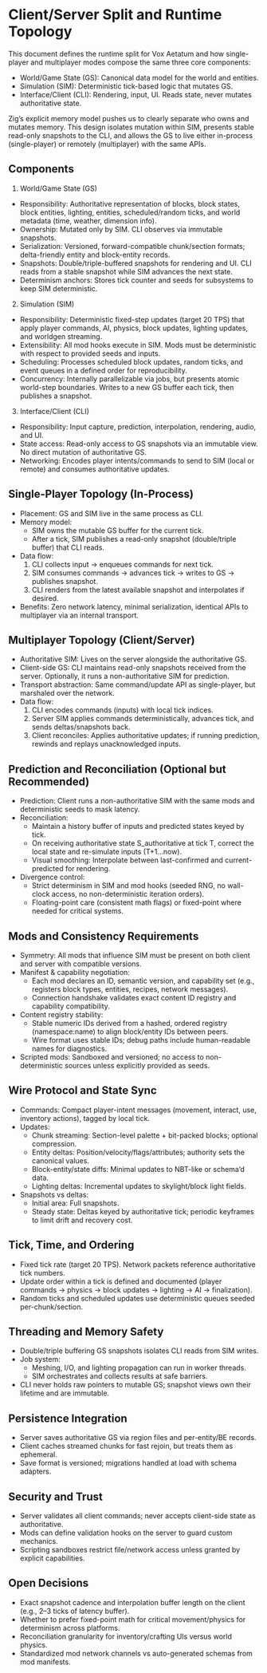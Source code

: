 # Client/Server Split and Runtime Topology

This document defines the runtime split for Vox Aetatum and how single-player and multiplayer modes compose the same three core components:

- World/Game State (GS): Canonical data model for the world and entities.
- Simulation (SIM): Deterministic tick-based logic that mutates GS.
- Interface/Client (CLI): Rendering, input, UI. Reads state, never mutates authoritative state.

Zig’s explicit memory model pushes us to clearly separate who owns and mutates memory. This design isolates mutation within SIM, presents stable read-only snapshots to the CLI, and allows the GS to live either in-process (single-player) or remotely (multiplayer) with the same APIs.

## Components

1. World/Game State (GS)

- Responsibility: Authoritative representation of blocks, block states, block entities, lighting, entities, scheduled/random ticks, and world metadata (time, weather, dimension info).
- Ownership: Mutated only by SIM. CLI observes via immutable snapshots.
- Serialization: Versioned, forward-compatible chunk/section formats; delta-friendly entity and block-entity records.
- Snapshots: Double/triple-buffered snapshots for rendering and UI. CLI reads from a stable snapshot while SIM advances the next state.
- Determinism anchors: Stores tick counter and seeds for subsystems to keep SIM deterministic.

2. Simulation (SIM)

- Responsibility: Deterministic fixed-step updates (target 20 TPS) that apply player commands, AI, physics, block updates, lighting updates, and worldgen streaming.
- Extensibility: All mod hooks execute in SIM. Mods must be deterministic with respect to provided seeds and inputs.
- Scheduling: Processes scheduled block updates, random ticks, and event queues in a defined order for reproducibility.
- Concurrency: Internally parallelizable via jobs, but presents atomic world-step boundaries. Writes to a new GS buffer each tick, then publishes a snapshot.

3. Interface/Client (CLI)

- Responsibility: Input capture, prediction, interpolation, rendering, audio, and UI.
- State access: Read-only access to GS snapshots via an immutable view. No direct mutation of authoritative GS.
- Networking: Encodes player intents/commands to send to SIM (local or remote) and consumes authoritative updates.

## Single-Player Topology (In-Process)

- Placement: GS and SIM live in the same process as CLI.
- Memory model:
  - SIM owns the mutable GS buffer for the current tick.
  - After a tick, SIM publishes a read-only snapshot (double/triple buffer) that CLI reads.
- Data flow:
  1. CLI collects input → enqueues commands for next tick.
  2. SIM consumes commands → advances tick → writes to GS → publishes snapshot.
  3. CLI renders from the latest available snapshot and interpolates if desired.
- Benefits: Zero network latency, minimal serialization, identical APIs to multiplayer via an internal transport.

## Multiplayer Topology (Client/Server)

- Authoritative SIM: Lives on the server alongside the authoritative GS.
- Client-side GS: CLI maintains read-only snapshots received from the server. Optionally, it runs a non-authoritative SIM for prediction.
- Transport abstraction: Same command/update API as single-player, but marshaled over the network.
- Data flow:
  1. CLI encodes commands (inputs) with local tick indices.
  2. Server SIM applies commands deterministically, advances tick, and sends deltas/snapshots back.
  3. Client reconciles: Applies authoritative updates; if running prediction, rewinds and replays unacknowledged inputs.

## Prediction and Reconciliation (Optional but Recommended)

- Prediction: Client runs a non-authoritative SIM with the same mods and deterministic seeds to mask latency.
- Reconciliation:
  - Maintain a history buffer of inputs and predicted states keyed by tick.
  - On receiving authoritative state S_authoritative at tick T, correct the local state and re-simulate inputs (T+1…now).
  - Visual smoothing: Interpolate between last-confirmed and current-predicted for rendering.
- Divergence control:
  - Strict determinism in SIM and mod hooks (seeded RNG, no wall-clock access, no non-deterministic iteration orders).
  - Floating-point care (consistent math flags) or fixed-point where needed for critical systems.

## Mods and Consistency Requirements

- Symmetry: All mods that influence SIM must be present on both client and server with compatible versions.
- Manifest & capability negotiation:
  - Each mod declares an ID, semantic version, and capability set (e.g., registers block types, entities, recipes, network messages).
  - Connection handshake validates exact content ID registry and capability compatibility.
- Content registry stability:
  - Stable numeric IDs derived from a hashed, ordered registry (namespace:name) to align block/entity IDs between peers.
  - Wire format uses stable IDs; debug paths include human-readable names for diagnostics.
- Scripted mods: Sandboxed and versioned; no access to non-deterministic sources unless explicitly provided as seeds.

## Wire Protocol and State Sync

- Commands: Compact player-intent messages (movement, interact, use, inventory actions), tagged by local tick.
- Updates:
  - Chunk streaming: Section-level palette + bit-packed blocks; optional compression.
  - Entity deltas: Position/velocity/flags/attributes; authority sets the canonical values.
  - Block-entity/state diffs: Minimal updates to NBT-like or schema’d data.
  - Lighting deltas: Incremental updates to skylight/block light fields.
- Snapshots vs deltas:
  - Initial area: Full snapshots.
  - Steady state: Deltas keyed by authoritative tick; periodic keyframes to limit drift and recovery cost.

## Tick, Time, and Ordering

- Fixed tick rate (target 20 TPS). Network packets reference authoritative tick numbers.
- Update order within a tick is defined and documented (player commands → physics → block updates → lighting → AI → finalization).
- Random ticks and scheduled updates use deterministic queues seeded per-chunk/section.

## Threading and Memory Safety

- Double/triple buffering GS snapshots isolates CLI reads from SIM writes.
- Job system:
  - Meshing, I/O, and lighting propagation can run in worker threads.
  - SIM orchestrates and collects results at safe barriers.
- CLI never holds raw pointers to mutable GS; snapshot views own their lifetime and are immutable.

## Persistence Integration

- Server saves authoritative GS via region files and per-entity/BE records.
- Client caches streamed chunks for fast rejoin, but treats them as ephemeral.
- Save format is versioned; migrations handled at load with schema adapters.

## Security and Trust

- Server validates all client commands; never accepts client-side state as authoritative.
- Mods can define validation hooks on the server to guard custom mechanics.
- Scripting sandboxes restrict file/network access unless granted by explicit capabilities.

## Open Decisions

- Exact snapshot cadence and interpolation buffer length on the client (e.g., 2–3 ticks of latency buffer).
- Whether to prefer fixed-point math for critical movement/physics for determinism across platforms.
- Reconciliation granularity for inventory/crafting UIs versus world physics.
- Standardized mod network channels vs auto-generated schemas from mod manifests.

